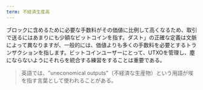 ```yaml
---
term: 不経済生産高
---
```

ブロックに含めるために必要な手数料がその価値に比例して高くなるため、取引で送るにはあまりにも少額なビットコインを指す。ダスト」の正確な定義は文脈によって異なりますが、一般的には、価値よりも多くの手数料を必要とするトランザクションを指します。ビットコインユーザーにとって、UTXOを管理し、塵にならないようにそれらを統合する練習をすることは重要である。

> 英語では、"uneconomical outputs"（不経済な生産物）という用語が埃を指す言葉として使われることがある。